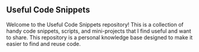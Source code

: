 ## Useful Code Snippets
Welcome to the Useful Code Snippets repository! This is a collection of handy code snippets, scripts, and mini-projects that I find useful and want to share. This repository is a personal knowledge base designed to make it easier to find and reuse code.

